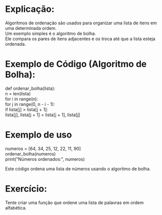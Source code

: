 # Explicação:
Algoritmos de ordenação são usados para organizar uma lista de itens em uma determinada ordem. <br /> 
Um exemplo simples é o algoritmo de bolha. <br /> 
Ele compara os pares de itens adjacentes e os troca até que a lista esteja ordenada.

# Exemplo de Código (Algoritmo de Bolha):

def ordenar_bolha(lista):<br /> 
    n = len(lista)<br /> 
    for i in range(n):<br /> 
        for j in range(0, n - i - 1):<br /> 
            if lista[j] > lista[j + 1]:<br /> 
                lista[j], lista[j + 1] = lista[j + 1], lista[j]<br /> 

# Exemplo de uso
numeros = [64, 34, 25, 12, 22, 11, 90]<br /> 
ordenar_bolha(numeros)<br /> 
print("Números ordenados:", numeros)<br /> 

Este código ordena uma lista de números usando o algoritmo de bolha.<br /> 

# Exercício:
Tente criar uma função que ordene uma lista de palavras em ordem alfabética.
